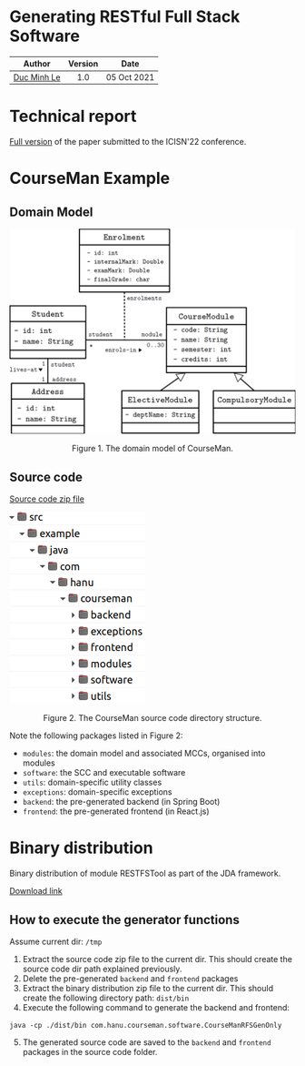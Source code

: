 Generating RESTful Full Stack Software
=============


| Author | Version | Date 
| :--: | :--: | :--: |
| [Duc Minh Le](mailto:lemduc@gmail.com) | 1.0 | 05 Oct 2021 |

# Technical report
[Full version](docs/jda-restful-report-full.pdf) of the paper submitted to the ICISN'22 conference.

# CourseMan Example
## Domain Model
![The domain model of CourseMan](docs/images/courseman-model.png)
<div align="center">Figure 1. The domain model of CourseMan.</div>

## Source code
[Source code zip file](dist/restfstool-example-courseman.zip)

![The domain model of CourseMan](docs/images/courseman-source-code-dir.png)
<div align="center">Figure 2. The CourseMan source code directory structure.</div>

Note the following packages listed in Figure 2:
- `modules`: the domain model and associated MCCs, organised into modules
- `software`: the SCC and executable software
- `utils`: domain-specific utility classes
- `exceptions`: domain-specific exceptions
- `backend`: the pre-generated backend (in Spring Boot)
- `frontend`: the pre-generated frontend (in React.js)

# Binary distribution 
Binary distribution of module RESTFSTool as part of the JDA framework.

[Download link](https://drive.google.com/file/d/1crf_8Do-jR0Lkarai6pNef0BDr_XJwzA/view?usp=sharing)

## How to execute the generator functions

Assume current dir: `/tmp`
1. Extract the source code zip file to the current dir. This should create the source code dir path explained previously.
2. Delete the pre-generated `backend` and `frontend` packages 
3. Extract the binary distribution zip file to the current dir. This should create the following directory path: `dist/bin`
4. Execute the following command to generate the backend and frontend:
```
java -cp ./dist/bin com.hanu.courseman.software.CourseManRFSGenOnly

```
5. The generated source code are saved to the `backend` and `frontend` packages in the source code folder.
